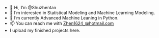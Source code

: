 - 👋 Hi, I’m @Shuzhentan
- 👀 I’m interested in Statistical Modeling and Machine Learning Modeling.
- 🌱 I’m currently Advanced Machine Leaning in Python.
- 📫 You can reach me with Zhen1624_@hotmail.com
- I upload my finished projects here.

<!---
Shuzhentan/Shuzhentan is a ✨ special ✨ repository because its `README.md` (this file) appears on your GitHub profile.
You can click the Preview link to take a look at your changes.
--->
